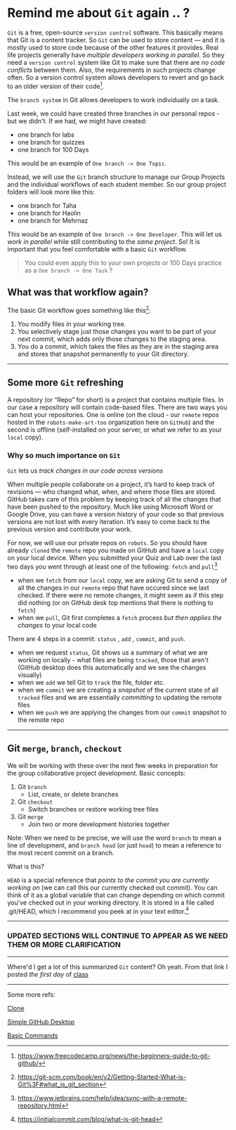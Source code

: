 # Remind me about `Git` again .. ?

`Git` is a free, open-source _`version control`_ software. This basically means that Git is a content tracker. So `Git` can be used to store content — and it is mostly used to store code because of the other features it provides. Real life projects generally have _multiple developers working in parallel_. So they need a `version control` system like Git to make sure that there are _no code conflicts_ between them. Also, the requirements in such projects change often. So a version control system allows developers to revert and go back to an older version of their code[^1]. 

The `branch system` in Git allows developers to work individually on a task.

Last week, we could have created three branches in our personal repos - but we didn't. If we had, we might have created:
- one branch for labs
- one branch for quizzes
- one branch for 100 Days

This would be an example of `One branch -> One Topic`.

Instead, we will use the `Git` branch structure to manage our Group Projects and the individual workflows of each student member. So our group project folders will look more like this:
- one branch for Taha
- one branch for Haolin
- one branch for Mehrnaz

This would be an example of `One branch -> One Developer`. This will let us _work in parallel_ while still contributing to the _same project_. So! It is important that you feel comfortable with a basic `Git` workflow.


>
> You could even apply this to your own projects or 100 Days practice as a `One branch -> One Task` ?
> 

## What was that workflow again?

The basic Git workflow goes something like this[^2]:

1. You modify files in your working tree.
2. You selectively stage just those changes you want to be part of your next commit, which adds only those changes to the staging area.
3. You do a commit, which takes the files as they are in the staging area and stores that snapshot permanently to your Git directory.

---

## Some more `Git` refreshing

A repository (or “Repo” for short) is a project that contains multiple files. In our case a repository will contain code-based files. There are two ways you can host your repositories. One is online (on the cloud - our `remote` repos hosted in the `robots-make-art-too` organization here on `GitHub`) and the second is offline (self-installed on your server, or what we refer to as your `local` copy).

### Why so much importance on `Git`

`Git` lets us _track changes in our code across versions_

When multiple people collaborate on a project, it’s hard to keep track of revisions — who changed what, when, and where those files are stored. GitHub takes care of this problem by keeping track of all the changes that have been pushed to the repository. Much like using Microsoft Word or Google Drive, you can have a version history of your code so that previous versions are not lost with every iteration. It’s easy to come back to the previous version and contribute your work. 

For now, we will use our private repos on `robots`. So you should have already `cloned` the `remote` repo you made on GitHub and have a `local` copy on your local device. When you submitted your Quiz and Lab over the last two days you went through at least one of the following: `fetch` and `pull`[^3] 
- when we `fetch` from our `local` copy, we are asking Git to send a copy of all the changes in our `remote` repo that have occured since we last checked. If there were no remote changes, it might seem as if this step did nothing (or on GitHub desk top mentions that there is nothing to `fetch`)
- when we `pull`, Git first completes a `fetch` process _but then applies the changes_ to your local code

There are 4 steps in a commit: `status` , `add` , `commit`, and `push`. 
- when we request `status`, Git shows us a summary of what we are working on locally - what files are being `tracked`, those that aren't (GitHub desktop does this automatically and we see the changes visually)
- when we `add` we tell Git to `track` the file, folder etc.
- when we `commit` we are creating a _snapshot_ of the current state of all `tracked` files and we are essentially _committing_ to updating the remote files
- when we `push` we are applying the changes from our `commit` snapshot to the remote repo

---

## Git `merge`, `branch`, `checkout`

We will be working with these over the next few weeks in preparation for the group collaborative project development. Basic concepts:

1. Git `branch`
   - List, create, or delete branches
2. Git `checkout`
   - Switch branches or restore working tree files
3. Git `merge`
   - Join two or more development histories together

Note: When we need to be precise, we will use the word `branch` to mean a line of development, and `branch head` (or just `head`) to mean a reference to the most recent commit on a branch.

What is this?

`HEAD` is a special reference that _points to the commit you are currently working on_ (we can call this our currently checked out commit). You can think of it as a global variable that can change depending on which commit you've checked out in your working directory. It is stored in a file called .git/HEAD, which I recommend you peek at in your text editor.[^4] 

---

### UPDATED SECTIONS WILL CONTINUE TO APPEAR AS WE NEED THEM OR MORE CLARIFICATION

---

Where'd I get a lot of this summarized `Git` content? Oh yeah. From that link I posted _the first day_ of [class](https://www.freecodecamp.org/news/the-beginners-guide-to-git-github/)

[^1]: https://www.freecodecamp.org/news/the-beginners-guide-to-git-github/
[^2]: https://git-scm.com/book/en/v2/Getting-Started-What-is-Git%3F#what_is_git_section
[^3]: https://www.jetbrains.com/help/idea/sync-with-a-remote-repository.html
[^4]: https://initialcommit.com/blog/what-is-git-head

--- 

Some more refs: 

[Clone](https://www.classicpress.net/github-desktop-step-2-clone/)

[Simple GitHub Desktop](https://www.classicpress.net/github-desktop-a-really-really-simple-tutorial/)

[Basic Commands](https://www.earthdatascience.org/workshops/intro-version-control-git/basic-git-commands/)

